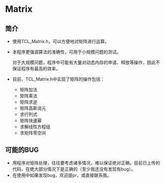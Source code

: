 # Matrix

## 简介

- 使用TCL_Matrix.h，可以方便地对矩阵进行运算。

- 本程序更强调算法的准确性，可用于小规模问题的测试。

  对于大规模问题，程序中可能有大量对动态内存的申请、释放等操作，因此不保证程序有最高的效率。

- 目前，TCL_Matrix.h中实现了矩阵的操作包括：

  - 矩阵加法
  - 矩阵乘法
  - 矩阵求逆
  - 矩阵高斯消元
  - 求行列式
  - 矩阵快速幂
  - 求解线性方程组
  - 求矩阵零空间

## 可能的BUG

- 用程序对矩阵处理，往往要考虑诸多情况，难以保证绝对正确。目前已上传的代码，在绝大部分情况下是正确的（至少我还没有发现有bug）。
- 在使用中如果发现bug，欢迎提pr，或直接联系我。
